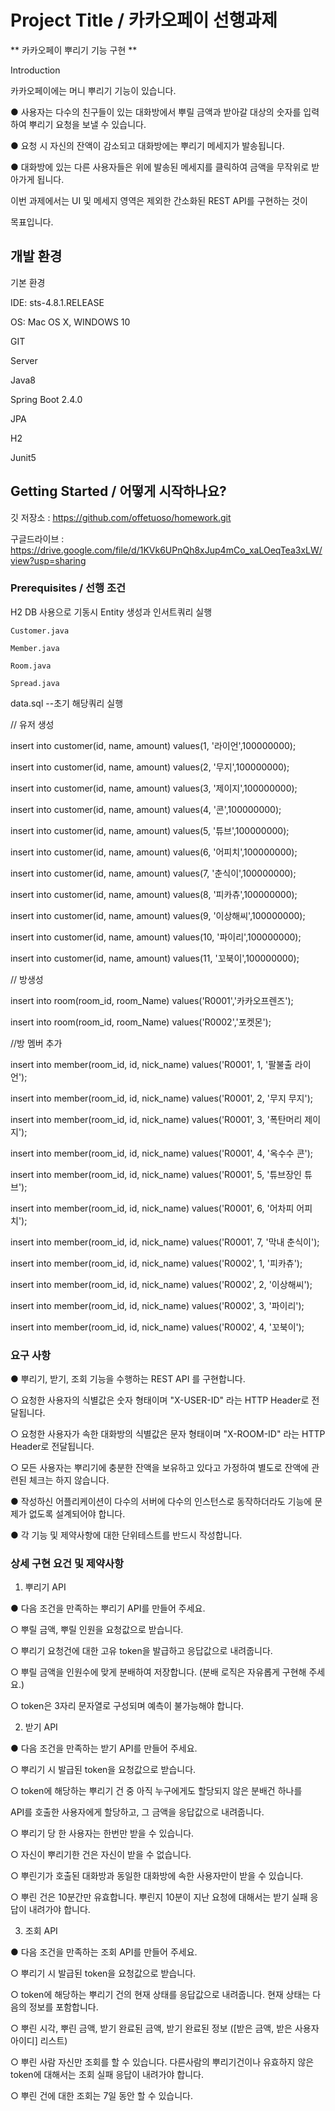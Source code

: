 # Project Title / 카카오페이 선행과제 

** 카카오페이 뿌리기 기능 구현 **  


Introduction


카카오페이에는 머니 뿌리기 기능이 있습니다.


● 사용자는 다수의 친구들이 있는 대화방에서 뿌릴 금액과 받아갈 대상의 숫자를 입력하여 뿌리기 요청을 보낼 수 있습니다.


● 요청 시 자신의 잔액이 감소되고 대화방에는 뿌리기 메세지가 발송됩니다.


● 대화방에 있는 다른 사용자들은 위에 발송된 메세지를 클릭하여 금액을 무작위로 받아가게 됩니다.



이번 과제에서는 UI 및 메세지 영역은 제외한 간소화된 REST API를 구현하는 것이


목표입니다.

## 개발 환경

기본 환경

IDE: sts-4.8.1.RELEASE 

OS: Mac OS X, WINDOWS 10

GIT

Server

Java8

Spring Boot 2.4.0

JPA

H2

Junit5


## Getting Started / 어떻게 시작하나요?

깃 저장소 : https://github.com/offetuoso/homework.git

구글드라이브 : https://drive.google.com/file/d/1KVk6UPnQh8xJup4mCo_xaLOeqTea3xLW/view?usp=sharing


### Prerequisites / 선행 조건


H2 DB 사용으로 기동시 Entity 생성과 인서트쿼리 실행

    Customer.java
    
    Member.java
    
    Room.java
    
    Spread.java
    



 data.sql   --초기 해당쿼리 실행 

// 유저 생성

insert into customer(id, name, amount) values(1, '라이언',100000000);

insert into customer(id, name, amount) values(2, '무지',100000000);

insert into customer(id, name, amount) values(3, '제이지',100000000);

insert into customer(id, name, amount) values(4, '콘',100000000);

insert into customer(id, name, amount) values(5, '튜브',100000000);

insert into customer(id, name, amount) values(6, '어피치',100000000);

insert into customer(id, name, amount) values(7, '춘식이',100000000);

insert into customer(id, name, amount) values(8, '피카츄',100000000);

insert into customer(id, name, amount) values(9, '이상해씨',100000000);

insert into customer(id, name, amount) values(10, '파이리',100000000);

insert into customer(id, name, amount) values(11, '꼬북이',100000000);


// 방생성

insert into room(room_id, room_Name) values('R0001','카카오프렌즈');

insert into room(room_id, room_Name) values('R0002','포켓몬');


//방 멤버 추가

insert into member(room_id, id, nick_name) values('R0001', 1, '팔불출 라이언');

insert into member(room_id, id, nick_name) values('R0001', 2, '무지 무지');

insert into member(room_id, id, nick_name) values('R0001', 3, '폭탄머리 제이지');

insert into member(room_id, id, nick_name) values('R0001', 4, '옥수수 콘');

insert into member(room_id, id, nick_name) values('R0001', 5, '튜브장인 튜브');

insert into member(room_id, id, nick_name) values('R0001', 6, '어차피 어피치');

insert into member(room_id, id, nick_name) values('R0001', 7, '막내 춘식이');


insert into member(room_id, id, nick_name) values('R0002', 1, '피카츄');

insert into member(room_id, id, nick_name) values('R0002', 2, '이상해씨');

insert into member(room_id, id, nick_name) values('R0002', 3, '파이리');

insert into member(room_id, id, nick_name) values('R0002', 4, '꼬북이');



### 요구 사항
● 뿌리기, 받기, 조회 기능을 수행하는 REST API 를 구현합니다.

○ 요청한 사용자의 식별값은 숫자 형태이며 "X-USER-ID" 라는 HTTP Header로
전달됩니다.

○ 요청한 사용자가 속한 대화방의 식별값은 문자 형태이며 "X-ROOM-ID" 라는
HTTP Header로 전달됩니다.

○ 모든 사용자는 뿌리기에 충분한 잔액을 보유하고 있다고 가정하여 별도로
잔액에 관련된 체크는 하지 않습니다.

● 작성하신 어플리케이션이 다수의 서버에 다수의 인스턴스로 동작하더라도 기능에
문제가 없도록 설계되어야 합니다.

● 각 기능 및 제약사항에 대한 단위테스트를 반드시 작성합니다.


### 상세 구현 요건 및 제약사항


1. 뿌리기 API

● 다음 조건을 만족하는 뿌리기 API를 만들어 주세요.

○ 뿌릴 금액, 뿌릴 인원을 요청값으로 받습니다.

○ 뿌리기 요청건에 대한 고유 token을 발급하고 응답값으로 내려줍니다.

○ 뿌릴 금액을 인원수에 맞게 분배하여 저장합니다. (분배 로직은 자유롭게
구현해 주세요.)

○ token은 3자리 문자열로 구성되며 예측이 불가능해야 합니다.


2. 받기 API

● 다음 조건을 만족하는 받기 API를 만들어 주세요.

○ 뿌리기 시 발급된 token을 요청값으로 받습니다.

○ token에 해당하는 뿌리기 건 중 아직 누구에게도 할당되지 않은 분배건 하나를

API를 호출한 사용자에게 할당하고, 그 금액을 응답값으로 내려줍니다.

○ 뿌리기 당 한 사용자는 한번만 받을 수 있습니다.

○ 자신이 뿌리기한 건은 자신이 받을 수 없습니다.

○ 뿌린기가 호출된 대화방과 동일한 대화방에 속한 사용자만이 받을 수
있습니다.

○ 뿌린 건은 10분간만 유효합니다. 뿌린지 10분이 지난 요청에 대해서는 받기
실패 응답이 내려가야 합니다.


3. 조회 API

● 다음 조건을 만족하는 조회 API를 만들어 주세요.

○ 뿌리기 시 발급된 token을 요청값으로 받습니다.

○ token에 해당하는 뿌리기 건의 현재 상태를 응답값으로 내려줍니다. 현재
상태는 다음의 정보를 포함합니다.

○ 뿌린 시각, 뿌린 금액, 받기 완료된 금액, 받기 완료된 정보 ([받은 금액, 받은
사용자 아이디] 리스트)

○ 뿌린 사람 자신만 조회를 할 수 있습니다. 다른사람의 뿌리기건이나 유효하지
않은 token에 대해서는 조회 실패 응답이 내려가야 합니다.

○ 뿌린 건에 대한 조회는 7일 동안 할 수 있습니다.


